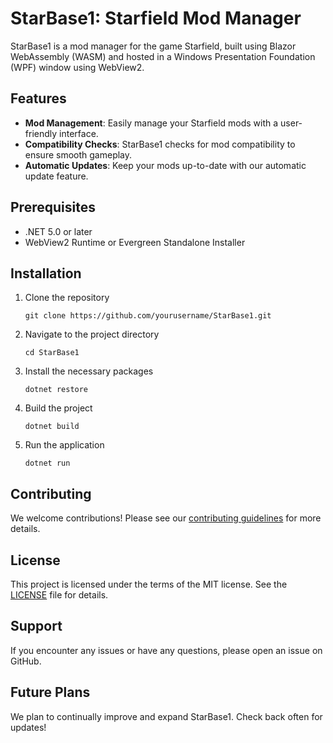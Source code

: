 # StarBase1: Starfield Mod Manager

StarBase1 is a mod manager for the game Starfield, built using Blazor WebAssembly (WASM) and hosted in a Windows Presentation Foundation (WPF) window using WebView2.

## Features

- **Mod Management**: Easily manage your Starfield mods with a user-friendly interface.
- **Compatibility Checks**: StarBase1 checks for mod compatibility to ensure smooth gameplay.
- **Automatic Updates**: Keep your mods up-to-date with our automatic update feature.

## Prerequisites

- .NET 5.0 or later
- WebView2 Runtime or Evergreen Standalone Installer

## Installation

1. Clone the repository
   ```
   git clone https://github.com/yourusername/StarBase1.git
   ```
2. Navigate to the project directory
   ```
   cd StarBase1
   ```
3. Install the necessary packages
   ```
   dotnet restore
   ```
4. Build the project
   ```
   dotnet build
   ```
5. Run the application
   ```
   dotnet run
   ```

## Contributing

We welcome contributions! Please see our [contributing guidelines](CONTRIBUTING.md) for more details.

## License

This project is licensed under the terms of the MIT license. See the [LICENSE](LICENSE) file for details.

## Support

If you encounter any issues or have any questions, please open an issue on GitHub.

## Future Plans

We plan to continually improve and expand StarBase1. Check back often for updates!

